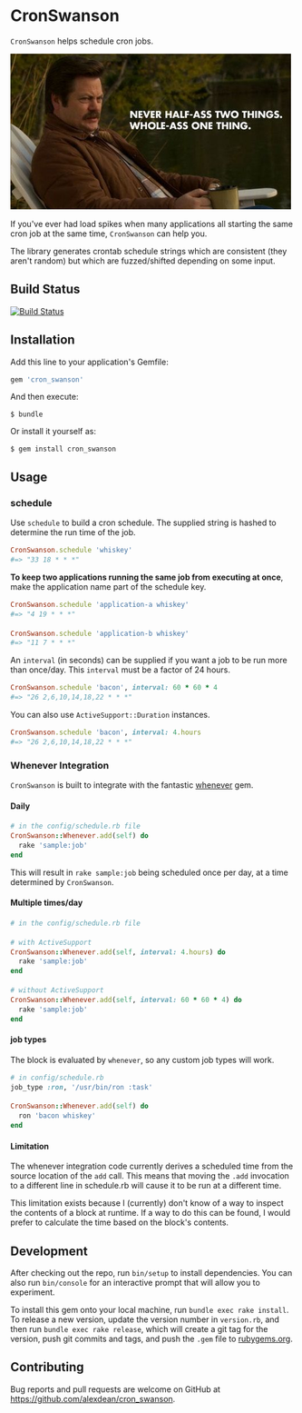 # CronSwanson

`CronSwanson` helps schedule cron jobs.

![Never half-ass two things.](whole-ass.jpg)

If you've ever had load spikes when many applications all starting the same
cron job at the same time, `CronSwanson` can help you.

The library generates crontab schedule strings which are consistent (they aren't
random) but which are fuzzed/shifted depending on some input.

## Build Status

[![Build Status](https://travis-ci.org/alexdean/cron_swanson.svg?branch=master)](https://travis-ci.org/alexdean/cron_swanson)

## Installation

Add this line to your application's Gemfile:

```ruby
gem 'cron_swanson'
```

And then execute:

    $ bundle

Or install it yourself as:

    $ gem install cron_swanson

## Usage

### schedule

Use `schedule` to build a cron schedule. The supplied string is hashed to determine
the run time of the job.

```ruby
CronSwanson.schedule 'whiskey'
#=> "33 18 * * *"
```

**To keep two applications running the same job from executing at once**, make the
application name part of the schedule key.

```ruby
CronSwanson.schedule 'application-a whiskey'
#=> "4 19 * * *"

CronSwanson.schedule 'application-b whiskey'
#=> "11 7 * * *"
```

An `interval` (in seconds) can be supplied if you want a job to be run more than
once/day. This `interval` must be a factor of 24 hours.

```ruby
CronSwanson.schedule 'bacon', interval: 60 * 60 * 4
#=> "26 2,6,10,14,18,22 * * *"
```

You can also use `ActiveSupport::Duration` instances.

```ruby
CronSwanson.schedule 'bacon', interval: 4.hours
#=> "26 2,6,10,14,18,22 * * *"
```

### Whenever Integration

`CronSwanson` is built to integrate with the fantastic [whenever](https://github.com/javan/whenever) gem.

#### Daily

```ruby
# in the config/schedule.rb file
CronSwanson::Whenever.add(self) do
  rake 'sample:job'
end
```

This will result in `rake sample:job` being scheduled once per day, at a time
determined by `CronSwanson`.

#### Multiple times/day

```ruby
# in the config/schedule.rb file

# with ActiveSupport
CronSwanson::Whenever.add(self, interval: 4.hours) do
  rake 'sample:job'
end

# without ActiveSupport
CronSwanson::Whenever.add(self, interval: 60 * 60 * 4) do
  rake 'sample:job'
end
```

#### job types

The block is evaluated by `whenever`, so any custom job types will work.

```ruby
# in config/schedule.rb
job_type :ron, '/usr/bin/ron :task'

CronSwanson::Whenever.add(self) do
  ron 'bacon whiskey'
end
```

#### Limitation

The whenever integration code currently derives a scheduled time from the source
location of the `add` call. This means that moving the `.add` invocation to
a different line in schedule.rb will cause it to be run at a different time.

This limitation exists because I (currently) don't know of a way to inspect
the contents of a block at runtime. If a way to do this can be found, I
would prefer to calculate the time based on the block's contents.

## Development

After checking out the repo, run `bin/setup` to install dependencies. You can also run `bin/console` for an interactive prompt that will allow you to experiment.

To install this gem onto your local machine, run `bundle exec rake install`. To release a new version, update the version number in `version.rb`, and then run `bundle exec rake release`, which will create a git tag for the version, push git commits and tags, and push the `.gem` file to [rubygems.org](https://rubygems.org).

## Contributing

Bug reports and pull requests are welcome on GitHub at https://github.com/alexdean/cron_swanson.
